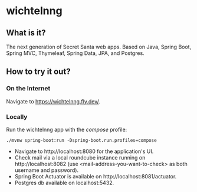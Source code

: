 # wichtelnng

## What is it?

The next generation of Secret Santa web apps. Based on Java, Spring Boot, Spring MVC, Thymeleaf, Spring Data, JPA, and
Postgres.

## How to try it out?

### On the Internet

Navigate to https://wichtelnng.fly.dev/.

### Locally

Run the wichtelnng app with the _compose_ profile:
```shell
./mvnw spring-boot:run -Dspring-boot.run.profiles=compose
```
- Navigate to http://localhost:8080 for the application's UI.
- Check mail via a local roundcube instance running on http://localhost:8082 (use \<mail-address-you-want-to-check\> as both username and password).
- Spring Boot Actuator is available on http://localhost:8081/actuator.
- Postgres db available on localhost:5432.
